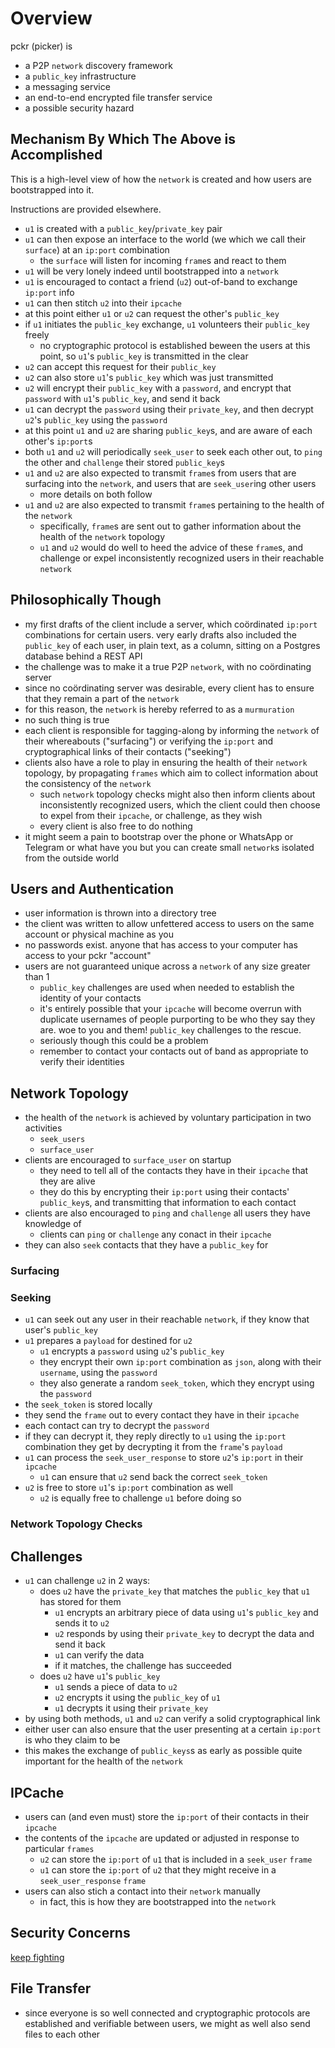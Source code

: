 # Overview

pckr (picker) is

- a P2P `network` discovery framework
- a `public_key` infrastructure
- a messaging service
- an end-to-end encrypted file transfer service
- a possible security hazard

## Mechanism By Which The Above is Accomplished

This is a high-level view of how the `network` is created and how users are bootstrapped into it.

Instructions are provided elsewhere.

- `u1` is created with a `public_key`/`private_key` pair
- `u1` can then expose an interface to the world (we which we call their `surface`) at an `ip:port` combination
    - the `surface` will listen for incoming `frame`s and react to them
- `u1` will be very lonely indeed until bootstrapped into a `network`
- `u1` is encouraged to contact a friend (`u2`) out-of-band to exchange `ip:port` info
- `u1` can then stitch `u2` into their `ipcache`
- at this point either `u1` or `u2` can request the other's `public_key`
- if `u1` initiates the `public_key` exchange, `u1` volunteers their `public_key` freely
    - no cryptographic protocol is established beween the users at this point, so `u1`'s `public_key` is transmitted in the clear
- `u2` can accept this request for their `public_key`
- `u2` can also store `u1`'s `public_key` which was just transmitted
- `u2` will encrypt their `public_key` with a `password`, and encrypt that `password` with `u1`'s `public_key`, and send it back
- `u1` can decrypt the `password` using their `private_key`, and then decrypt `u2`'s `public_key` using the `password`
- at this point `u1` and `u2` are sharing `public_key`s, and are aware of each other's `ip:port`s
- both `u1` and `u2` will periodically `seek_user` to seek each other out, to `ping` the other and `challenge` their stored `public_key`s
- `u1` and `u2` are also expected to transmit `frame`s from users that are surfacing into the `network`, and users that are `seek_user`ing other users
    - more details on both follow
- `u1` and `u2` are also expected to transmit `frame`s pertaining to the health of the `network`
    - specifically, `frame`s are sent out to gather information about the health of the `network` topology
    - `u1` and `u2` would do well to heed the advice of these `frame`s, and challenge or expel inconsistently recognized users in their reachable `network`

## Philosophically Though

- my first drafts of the client include a server, which coördinated `ip:port` combinations for certain users. very early drafts also included the `public_key` of each user, in plain text, as a column, sitting on a Postgres database behind a REST API
- the challenge was to make it a true P2P `network`, with no coördinating server
- since no coördinating server was desirable, every client has to ensure that they remain a part of the `network`
- for this reason, the `network` is hereby referred to as a `murmuration`
- no such thing is true
- each client is responsible for tagging-along by informing the `network` of their whereabouts ("surfacing") or verifying the `ip:port` and cryptographical links of their contacts ("seeking")
- clients also have a role to play in ensuring the health of their `network` topology, by propagating `frames` which aim to collect information about the consistency of the `network`
    - such `network` topology checks might also then inform clients about inconsistently recognized users, which the client could then choose to expel from their `ipcache`, or challenge, as they wish
    - every client is also free to do nothing
- it might seem a pain to bootstrap over the phone or WhatsApp or Telegram or what have you but you can create small `network`s isolated from the outside world

## Users and Authentication

- user information is thrown into a directory tree
- the client was written to allow unfettered access to users on the same account or physical machine as you
- no passwords exist. anyone that has access to your computer has access to your pckr "account"
- users are not guaranteed unique across a `network` of any size greater than 1
    - `public_key` challenges are used when needed to establish the identity of your contacts
    - it's entirely possible that your `ipcache` will become overrun with duplicate usernames of people purporting to be who they say they are. woe to you and them! `public_key` challenges to the rescue.
    - seriously though this could be a problem
    - remember to contact your contacts out of band as appropriate to verify their identities

## Network Topology

- the health of the `network` is achieved by voluntary participation in two activities
    - `seek_users`
    - `surface_user`
- clients are encouraged to `surface_user` on startup
    - they need to tell all of the contacts they have in their `ipcache` that they are alive
    - they do this by encrypting their `ip:port` using their contacts' `public_key`s, and transmitting that information to each contact
- clients are also encouraged to `ping` and `challenge` all users they have knowledge of
    - clients can `ping` or `challenge` any conact in their `ipcache`
- they can also `seek` contacts that they have a `public_key` for

### Surfacing

### Seeking

- `u1` can seek out any user in their reachable `network`, if they know that user's `public_key`
- `u1` prepares a `payload` for destined for `u2`
    - `u1` encrypts a `password` using `u2`'s `public_key`
    - they encrypt their own `ip:port` combination as `json`, along with their `username`, using the `password`
    - they also generate a random `seek_token`, which they encrypt using the `password`
- the `seek_token` is stored locally
- they send the `frame` out to every contact they have in their `ipcache`
- each contact can try to decrypt the `password`
- if they can decrypt it, they reply directly to `u1` using the `ip:port` combination they get by decrypting it from the `frame`'s `payload`
- `u1` can process the `seek_user_response` to store `u2`'s `ip:port` in their `ipcache`
    - `u1` can ensure that `u2` send back the correct `seek_token`
- `u2` is free to store `u1`'s `ip:port` combination as well
    - `u2` is equally free to challenge `u1` before doing so
    
    
### Network Topology Checks

## Challenges

- `u1` can challenge `u2` in 2 ways:
    - does `u2` have the `private_key` that matches the `public_key` that `u1` has stored for them
        - `u1` encrypts an arbitrary piece of data using `u1`'s `public_key` and sends it to `u2`
        - `u2` responds by using their `private_key` to decrypt the data and send it back
        - `u1` can verify the data
        - if it matches, the challenge has succeeded
    - does `u2` have `u1`'s `public_key`
        - `u1` sends a piece of data to `u2`
        - `u2` encrypts it using the `public_key` of `u1`
        - `u1` decrypts it using their `private_key`
- by using both methods, `u1` and `u2` can verify a solid cryptographical link
- either user can also ensure that the user presenting at a certain `ip:port` is who they claim to be
- this makes the exchange of `public_keys`s as early as possible quite important for the health of the `network`

## IPCache

- users can (and even must) store the `ip:port` of their contacts in their `ipcache`
- the contents of the `ipcache` are updated or adjusted in response to particular `frames`
    - `u2` can store the `ip:port` of `u1` that is included in a `seek_user` `frame`
    - `u1` can store the `ip:port` of `u2` that they might receive in a `seek_user_response` `frame`
- users can also stich a contact into their `network` manually
    - in fact, this is how they are bootstrapped into the `network`

## Security Concerns

[keep fighting](docs/security_concerns.md)

## File Transfer

- since everyone is so well connected and cryptographic protocols are established and verifiable between users, we might as well also send files to each other
